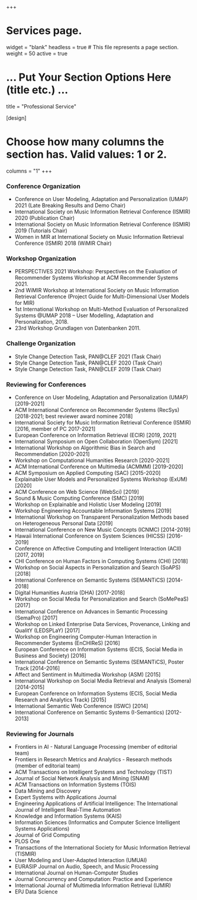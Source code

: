 +++
# Services page.
widget = "blank"
headless = true  # This file represents a page section.
weight = 50
active = true

# ... Put Your Section Options Here (title etc.) ...
title = "Professional Service"

[design]
  # Choose how many columns the section has. Valid values: 1 or 2.
  columns = "1"
+++
### Conference Organization

* Conference on User Modeling, Adaptation and Personalization (UMAP) 2021 (Late Breaking Results and Demo Chair)
* International Society on Music Information Retrieval Conference (ISMIR) 2020 (Publication Chair)
* International Society on Music Information Retrieval Conference (ISMIR) 2019 (Tutorials Chair)
* Women in MIR at International Society on Music Information Retrieval Conference (ISMIR) 2018 (WiMIR Chair)

### Workshop Organization

* PERSPECTIVES 2021 Workshop: Perspectives on the Evaluation of Recommender Systems Workshop at ACM Recommender Systems 2021.
* 2nd WiMIR Workshop at International Society on Music Information Retrieval Conference (Project Guide for Multi-Dimensional User Models for MIR)
* 1st International Workshop on Multi-Method Evaluation of Personalized Systems @UMAP 2018 – User Modelling, Adaptation and Personalization, 2018.
* 23rd Workshop Grundlagen von Datenbanken 2011.

### Challenge Organization 
* Style Change Detection Task, PAN@CLEF 2021 (Task Chair)
* Style Change Detection Task, PAN@CLEF 2020 (Task Chair)
* Style Change Detection Task, PAN@CLEF 2019 (Task Chair)


### Reviewing for Conferences

* Conference on User Modeling, Adaptation and Personalization (UMAP) [2019-2021]
* ACM International Conference on Recommender Systems (RecSys) [2018-2021; best reviewer award nominee 2018]
* International Society for Music Information Retrieval Conference (ISMIR) [2016, member of PC 2017-2021]
* European Conference on Information Retrieval (ECIR) [2019, 2021]
* International Symposium on Open Collaboration (OpenSym) [2021]
* International Workshop on Algorithmic Bias in Search and Recommendation [2020-2021]
* Workshop on Computational Humanities Research [2020-2021]
* ACM International Conference on Multimedia (ACMMM) [2019-2020]
* ACM Symposium on Applied Computing (SAC) [2015-2020]
* Explainable User Models and Personalized Systems Workshop (ExUM) [2020]
* ACM Conference on Web Science (WebSci) [2019]
* Sound & Music Computing Conference (SMC) [2019]
* Workshop on Explainable and Holistic User Modeling [2019]
* Workshop Engineering Accountable Information Systems [2019]
* International Workshop on Transparent Personalization Methods based on Heterogeneous Personal Data [2019]
* International Conference on New Music Concepts (ICNMC) [2014-2019]
* Hawaii International Conference on System Sciences (HICSS) [2016-2019]
* Conference on Affective Computing and Intelligent Interaction (ACII) [2017, 2019]
* CHI Conference on Human Factors in Computing Systems (CHI) [2018]
* Workshop on Social Aspects in Personalization and Search (SoAPS) [2018]
* International Conference on Semantic Systems (SEMANTiCS) [2014-2018]
* Digital Humanities Austria (DHA) [2017-2018]
* Workshop on Social Media for Personalization and Search (SoMePeaS) [2017]
* International Conference on Advances in Semantic Processing (SemaPro) [2017]
* Workshop on Linked Enterprise Data Services, Provenance, Linking and QualitY (LEDSPLaY) [2017]
* Workshop on Engineering Computer-Human Interaction in Recommender Systems (EnCHIReS) [2016]
* European Conference on Information Systems (ECIS, Social Media in Business and Society) [2016]
* International Conference on Semantic Systems (SEMANTiCS), Poster Track [2014-2016]
* Affect and Sentiment in Multimedia Workshop (ASM) [2015]
* International Workshop on Social Media Retrieval and Analysis (Somera) [2014-2015]
* European Conference on Information Systems (ECIS, Social Media Research and Analytics Track) [2015]
* International Semantic Web Conference (ISWC) [2014]
* International Conference on Semantic Systems (I-Semantics) [2012-2013]

### Reviewing for Journals
* Frontiers in AI - Natural Language Processing (member of editorial team)
* Frontiers in Research Metrics and Analytics - Research methods (member of editorial team)
* ACM Transactions on Intelligent Systems and Technology (TIST)
* Journal of Social Network Analysis and Mining (SNAM)
* ACM Transactions on Information Systems (TOIS)
* Data Mining and Discovery
* Expert Systems with Applications Journal
* Engineering Applications of Artificial Intelligence: The International Journal of Intelligent Real-Time Automation
* Knowledge and Information Systems (KAIS)
* Information Sciences (Informatics and Computer Science Intelligent Systems Applications)
* Journal of Grid Computing
* PLOS One
* Transactions of the International Society for Music Information Retrieval (TISMIR)
* User Modeling and User-Adapted Interaction (UMUAI)
* EURASIP Journal on Audio, Speech, and Music Processing
* International Journal on Human-Computer Studies
* Journal Concurrency and Computation: Practice and Experience
* International Journal of Multimedia Information Retrieval (IJMIR)
* EPJ Data Science 
